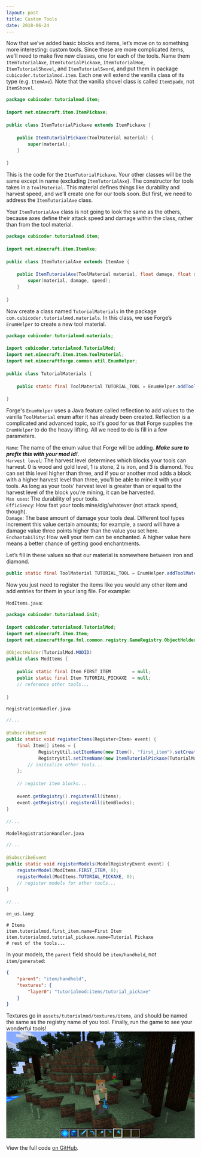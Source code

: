 ```yaml
---
layout: post
title: Custom Tools
date: 2018-06-24
---
```


Now that we’ve added basic blocks and items, let’s move on to something more interesting: custom tools. Since these are more complicated items, we'll need to make five new classes, one for each of the tools. Name them `ItemTutorialAxe`, `ItemTutorialPickaxe`, `ItemTutorialHoe`, `ItemTutorialShovel`, and `ItemTutorialSword`, and put them in package `cubicoder.tutorialmod.item`. Each one will extend the vanilla class of its type (e.g. `ItemAxe`). Note that the vanilla shovel class is called `ItemSpade`, not `ItemShovel`.
```java
package cubicoder.tutorialmod.item;

import net.minecraft.item.ItemPickaxe;

public class ItemTutorialPickaxe extends ItemPickaxe {

	public ItemTutorialPickaxe(ToolMaterial material) {
		super(material);
	}
	
}
```
This is the code for the `ItemTutorialPickaxe`. Your other classes will be the same except in name (excluding `ItemTutorialAxe`). The constructor for tools takes in a `ToolMaterial`. This material defines things like durability and harvest speed, and we’ll create one for our tools soon. But first, we need to address the `ItemTutorialAxe` class.

Your `ItemTutorialAxe` class is not going to look the same as the others, because axes define their attack speed and damage within the class, rather than from the tool material.
```java
package cubicoder.tutorialmod.item;

import net.minecraft.item.ItemAxe;

public class ItemTutorialAxe extends ItemAxe {

	public ItemTutorialAxe(ToolMaterial material, float damage, float speed) {
		super(material, damage, speed);
	}

}
```
Now create a class named `TutorialMaterials` in the package `com.cubicoder.tutorialmod.materials`. In this class, we use Forge’s `EnumHelper` to create a new tool material.
```java
package cubicoder.tutorialmod.materials;

import cubicoder.tutorialmod.TutorialMod;
import net.minecraft.item.Item.ToolMaterial;
import net.minecraftforge.common.util.EnumHelper;

public class TutorialMaterials {

	public static final ToolMaterial TUTORIAL_TOOL = EnumHelper.addToolMaterial(name, harvestLevel, maxUses, efficiency, damage, enchantability);

}
```
Forge's `EnumHelper` uses a Java feature called reflection to add values to the vanilla `ToolMaterial` enum after it has already been created. Reflection is a complicated and advanced topic, so it's good for us that Forge supplies the `EnumHelper` to do the heavy lifting. All we need to do is fill in a few parameters.

`Name`: The name of the enum value that Forge will be adding. ***Make sure to prefix this with your mod id!***.  
`Harvest level`: The harvest level determines which blocks your tools can harvest. 0 is wood and gold level, 1 is stone, 2 is iron, and 3 is diamond. You can set this level higher than three, and if you or another mod adds a block with a higher harvest level than three, you’ll be able to mine it with your tools. As long as your tools’ harvest level is greater than or equal to the harvest level of the block you’re mining, it can be harvested.  
`Max uses`: The durability of your tools.  
`Efficiency`: How fast your tools mine/dig/whatever (not attack speed, though).  
`Damage`: The base amount of damage your tools deal. Different tool types increment this value certain amounts; for example, a sword will have a damage value three points higher than the value you set here.  
`Enchantability`: How well your item can be enchanted. A higher value here means a better chance of getting good enchantments.

Let’s fill in these values so that our material is somewhere between iron and diamond.

```java
public static final ToolMaterial TUTORIAL_TOOL = EnumHelper.addToolMaterial(TutorialMod.MODID + ":" + "tutorial_tool", 2, 625, 7.0F, 2.5F, 10);
```
Now you just need to register the items like you would any other item and add entries for them in your lang file. For example:

`ModItems.java`:

```java
package cubicoder.tutorialmod.init;

import cubicoder.tutorialmod.TutorialMod;
import net.minecraft.item.Item;
import net.minecraftforge.fml.common.registry.GameRegistry.ObjectHolder;

@ObjectHolder(TutorialMod.MODID)
public class ModItems {

	public static final Item FIRST_ITEM        = null;
	public static final Item TUTORIAL_PICKAXE  = null;
    // reference other tools...
	
}
```

`RegistrationHandler.java`

```java
//...

@SubscribeEvent
public static void registerItems(Register<Item> event) {
	final Item[] items = {
			RegistryUtil.setItemName(new Item(), "first_item").setCreativeTab(TutorialMod.TUTORIAL_TAB),
			RegistryUtil.setItemName(new ItemTutorialPickaxe(TutorialMaterials.TUTORIAL_TOOL), "tutorial_pickaxe").setCreativeTab(TutorialMod.TUTORIAL_TAB)
		// initialize other tools...
	};

	// register item blocks...

	event.getRegistry().registerAll(items);
	event.getRegistry().registerAll(itemBlocks);
}

//...
```

`ModelRegistrationHandler.java`

```java
//...

@SubscribeEvent
public static void registerModels(ModelRegistryEvent event) {
	registerModel(ModItems.FIRST_ITEM, 0);
	registerModel(ModItems.TUTORIAL_PICKAXE, 0);
	// register models for other tools...
}

//...
```

`en_us.lang`:

```
# Items
item.tutorialmod.first_item.name=First Item
item.tutorialmod.tutorial_pickaxe.name=Tutorial Pickaxe
# rest of the tools...
```

In your models, the `parent` field should be `item/handheld`, not `item/generated`:

```JSON
{
	"parent": "item/handheld",
	"textures": {
		"layer0": "tutorialmod:items/tutorial_pickaxe"
	}
}
```
Textures go in `assets/tutorialmod/textures/items`, and should be named the same as the registry name of you tool. Finally, run the game to see your wonderful tools!
![tools0](/img/8tools/tools0.png)

View the full code [on GitHub](https://github.com/cubicoder/tutorialmod).